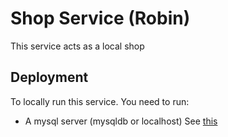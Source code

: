 # Shop Service (Robin) 
This service acts as a local shop
## Deployment
To locally run this service. You need to run:
- A mysql server (mysqldb or localhost)
See [this](https://github.com/NeuserThomas/project-system-design#running-locally)
